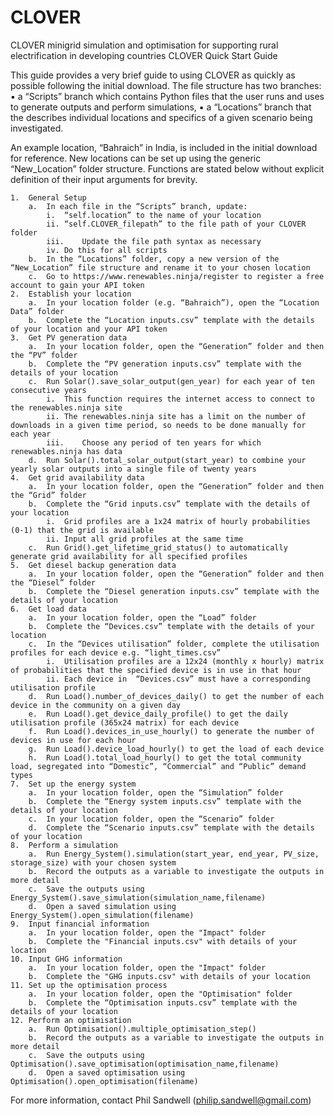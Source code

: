 # CLOVER
CLOVER minigrid simulation and optimisation for supporting rural electrification in developing countries
CLOVER Quick Start Guide

This guide provides a very brief guide to using CLOVER as quickly as possible following the initial download. The file structure has two branches: 
	▪	a “Scripts” branch which contains Python files that the user runs and uses to generate outputs and perform simulations, 
	▪	a “Locations” branch that the describes individual locations and specifics of a given scenario being investigated. 

An example location, “Bahraich” in India, is included in the initial download for reference. New locations can be set up using the generic “New_Location” folder structure. Functions are stated below without explicit definition of their input arguments for brevity. 

	1.	General Setup
		a.	In each file in the “Scripts” branch, update:
			i.	“self.location” to the name of your location
			ii.	“self.CLOVER_filepath” to the file path of your CLOVER folder
			iii.	Update the file path syntax as necessary
			iv.	Do this for all scripts
		b.	In the “Locations” folder, copy a new version of the “New_Location” file structure and rename it to your chosen location
		c.	Go to https://www.renewables.ninja/register to register a free account to gain your API token 
	2.	Establish your location
		a.	In your location folder (e.g. “Bahraich”), open the “Location Data” folder
		b.	Complete the “Location inputs.csv” template with the details of your location and your API token 
	3.	Get PV generation data
		a.	In your location folder, open the “Generation” folder and then the “PV” folder
		b.	Complete the “PV generation inputs.csv” template with the details of your location
		c.	Run Solar().save_solar_output(gen_year) for each year of ten consecutive years
			i.	This function requires the internet access to connect to the renewables.ninja site
			ii.	The renewables.ninja site has a limit on the number of downloads in a given time period, so needs to be done manually for each year
			iii.	Choose any period of ten years for which renewables.ninja has data
		d.	Run Solar().total_solar_output(start_year) to combine your yearly solar outputs into a single file of twenty years
	4.	Get grid availability data
		a.	In your location folder, open the “Generation” folder and then the “Grid” folder
		b.	Complete the “Grid inputs.csv” template with the details of your location
			i.	Grid profiles are a 1x24 matrix of hourly probabilities (0-1) that the grid is available
			ii.	Input all grid profiles at the same time
		c.	Run Grid().get_lifetime_grid_status() to automatically generate grid availability for all specified profiles
	5.	Get diesel backup generation data
		a.	In your location folder, open the “Generation” folder and then the “Diesel” folder
		b.	Complete the “Diesel generation inputs.csv” template with the details of your location
	6.	Get load data
		a.	In your location folder, open the “Load” folder
		b.	Complete the “Devices.csv” template with the details of your location
		c.	In the “Devices utilisation” folder, complete the utilisation profiles for each device e.g. “light_times.csv”
			i.	Utilisation profiles are a 12x24 (monthly x hourly) matrix of probabilities that the specified device is in use in that hour
			ii.	Each device in  “Devices.csv” must have a corresponding utilisation profile
		d.	Run Load().number_of_devices_daily() to get the number of each device in the community on a given day
		e.	Run Load().get_device_daily_profile() to get the daily utilisation profile (365x24 matrix) for each device
		f.	Run Load().devices_in_use_hourly() to generate the number of devices in use for each hour
		g.	Run Load().device_load_hourly() to get the load of each device
		h.	Run Load().total_load_hourly() to get the total community load, segregated into “Domestic”, “Commercial” and “Public” demand types
	7.	Set up the energy system
		a.	In your location folder, open the “Simulation” folder
		b.	Complete the “Energy system inputs.csv” template with the details of your location
		c.	In your location folder, open the “Scenario” folder
		d.	Complete the “Scenario inputs.csv” template with the details of your location
	8.	Perform a simulation
		a.	Run Energy_System().simulation(start_year, end_year, PV_size, storage_size) with your chosen system
		b.	Record the outputs as a variable to investigate the outputs in more detail
		c.	Save the outputs using Energy_System().save_simulation(simulation_name,filename)
		d.	Open a saved simulation using Energy_System().open_simulation(filename)
	9.	Input financial information
		a. 	In your location folder, open the "Impact" folder
		b. 	Complete the "Financial inputs.csv" with details of your location
	10.	Input GHG information
		a. 	In your location folder, open the "Impact" folder
		b. 	Complete the "GHG inputs.csv" with details of your location
	11.	Set up the optimisation process
		a.	In your location folder, open the "Optimisation" folder
		b.	Complete the “Optimisation inputs.csv” template with the details of your location
	12.	Perform an optimisation
		a. 	Run Optimisation().multiple_optimisation_step()
		b.	Record the outputs as a variable to investigate the outputs in more detail
		c.	Save the outputs using Optimisation().save_optimisation(optimisation_name,filename)
		d.	Open a saved optimisation using Optimisation().open_optimisation(filename)

For more information, contact Phil Sandwell (philip.sandwell@gmail.com)
